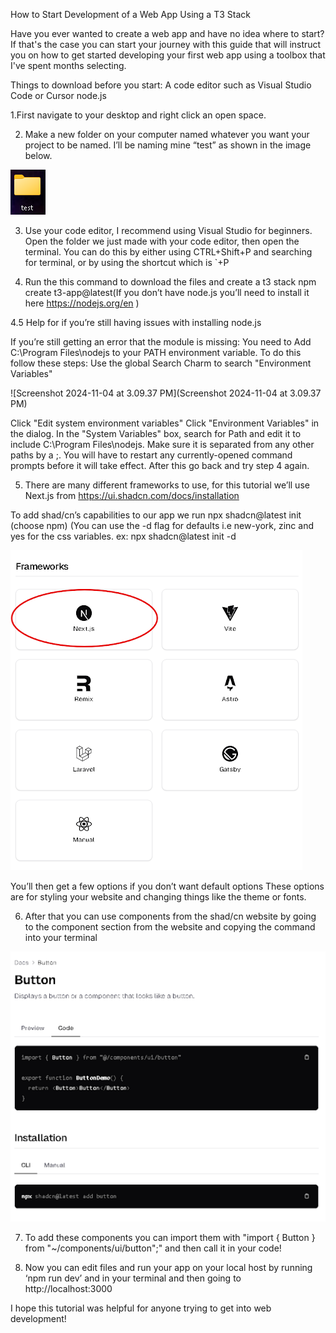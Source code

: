 How to Start Development of a Web App Using a T3 Stack

Have you ever wanted to create a web app and have no idea where to start? If that's the case you can start your journey with this guide that will instruct you on how to get started developing your first web app using a toolbox that I've spent months selecting. 

Things to download before you start:
A code editor such as Visual Studio Code or Cursor
node.js


1.First navigate to your desktop and right click an open space. 

2. Make a new folder on your computer named whatever you want your project to be named. I’ll be naming mine “test” as shown in the image below.

![Test Folder Image](test%20folder.png)

3. Use your code editor, I recommend using Visual Studio for beginners. Open the folder we just made with your code editor, then open the terminal. You can do this by either using CTRL+Shift+P and searching for terminal, or by using the shortcut which is `+P

4. Run the this command to download the files and create a t3 stack
npm create t3-app@latest(If you don’t have node.js you’ll need to install it here https://nodejs.org/en )

4.5 Help for if you’re still having issues with installing node.js


If you’re still getting an error that the module is missing:
You need to Add C:\Program Files\nodejs to your PATH environment variable. To do this follow these steps:
Use the global Search Charm to search "Environment Variables"

![Screenshot 2024-11-04 at 3.09.37 PM](Screenshot 2024-11-04 at 3.09.37 PM)

Click "Edit system environment variables"
Click "Environment Variables" in the dialog.
In the "System Variables" box, search for Path and edit it to include C:\Program Files\nodejs. Make sure it is separated from any other paths by a ;.
You will have to restart any currently-opened command prompts before it will take effect.
After this go back and try step 4 again.


5. There are many different frameworks to use, for this tutorial we’ll use Next.js from https://ui.shadcn.com/docs/installation

To add shad/cn’s capabilities to our app we run
npx shadcn@latest init	(choose npm)
(You can use the -d flag for defaults i.e new-york, zinc and yes for the css variables.
ex: npx shadcn@latest init -d

![Framework Image](framwork.png)

You’ll then get a few options if you don’t want default options
These options are for styling your website and changing things like the theme or fonts. 

6. After that you can use components from the shad/cn website by going to the component section from the website and copying the command into your terminal

![Component Image](component.png)

7. To add these components you can import them with "import { Button } from "~/components/ui/button";" and then call it in your code!
   

8. Now you can edit files and run your app on your local host by running ‘npm run dev’ and in your terminal and then going to http://localhost:3000

I hope this tutorial was helpful for anyone trying to get into web development!

 

